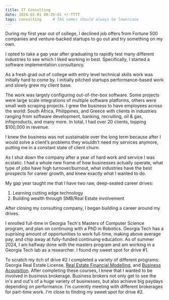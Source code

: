 ```yaml
---
title: IT Consulting
date: 2024-01-01 08:35:01 +/-TTTT
tags: consulting     # TAG names should always be lowercase
---
```


During my first year out of college, I declined job offers from Fortune 500 companies and venture-backed startups to go out and try something on my own.

I opted to take a gap year after graduating to rapidly test many different industries to see which I liked working in best. Specifically, I started a software implementation consultancy.

As a fresh grad out of college with entry level technical skills work was initially hard to come by. I initially pitched startups performance-based work and slowly grew my client base.

The work was largely configuring out-of-the-box software. Some projects were large scale integrations of multiple software platforms, others were small web scraping projects. I grew the business to have employees across the world: South Africa, Philippines, and Greece with clients in industries ranging from software development, banking, recruiting, oil & gas, infoproducts, and many more. In total, I had over 20 clients, topping $100,000 in revenue.

I knew the business was not sustainable over the long term because after I would solve a client’s problems they wouldn’t need my services anymore, putting me in a constant state of client churn.

As I shut down the company after a year of hard work and service I was ecstatic. I had a whole new frame of how businesses actually operate, what type of jobs have high turnover/burnout, what industries have the best prospects for career growth, and knew exactly what I wanted to do.

My gap year taught me that I have two raw, deep-seated career drives:
1. Learning cutting edge technology
2. Building wealth through SMB/Real Estate involvement

After closing my consulting company, I began building a career around my drives. 

I enrolled full-time in Georgia Tech's Masters of Computer Science program, and plan on continuing with a PhD in Robotics. Georgia Tech has a suprising amount of opportunities to work full-time, making above average pay, and chip away at fully-funded continuing education. As of summer 2024, I am halfway done with the masters program and am working in a Georgia Tech lab as a researcher. I found my sweet spot for drive #1.

To scratch my itch of drive #2 I completed a variety of different programs: Georgia Real Estate License, [Real Estate Financial Modelling](https://www.wallstreetprep.com/self-study-programs/real-estate-financial-modeling/), and [Business Acquisition](https://acquisitionlab.com/). After completing these courses, I knew that I wanted to be involved in business brokerage. Business brokers not only get to see the in's and out's of a huge variety of businesses, but also achieve big paydays depending on performance. I'm currently meeting with different brokerages for part-time work. I'm close to finding my sweet spot for drive #2.
